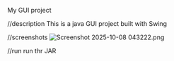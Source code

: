 My GUI project

//description 
This is a java GUI project built with Swing

//screenshots
![Screenshot 2025-10-08 043222.png](..%2F..%2FPictures%2FScreenshots%2FScreenshot%202025-10-08%20043222.png)

//run
run thr JAR